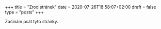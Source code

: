+++
title = "Zrod stránek"
date = 2020-07-26T18:58:07+02:00
draft = false
type = "posts"
+++

Začínám psát tyto stránky.

